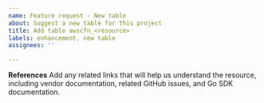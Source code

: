 ```yaml
---
name: Feature request - New table
about: Suggest a new table for this project
title: Add table awscfn_<resource>
labels: enhancement, new table
assignees: ''

---
```


**References**
Add any related links that will help us understand the resource, including vendor documentation, related GitHub issues, and Go SDK documentation.
